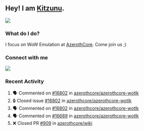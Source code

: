 ## Hey! I am [Kitzunu](https://Github.com/Kitzunu).

<!--<a href="https://github-readme-stats.kitzunu.vercel.app/api?username=Kitzunu&show_icons=true&theme=dark">
  <img align="center" src="https://github-readme-stats.kitzunu.vercel.app/api?username=Kitzunu&show_icons=true&theme=dark" />
</a>-->
<a href="https://github-readme-stats.kitzunu.vercel.app/api?username=Kitzunu&show_icons=true&theme=dark">
  <img align="center" src="https://github-readme-stats.vercel.app/api/top-langs/?username=Kitzunu&layout=compact&theme=dark" />
</a>

### What do I do?

I focus on WoW Emulation at [AzerothCore](https://Github.com/AzerothCore). Come join us ;)

### Connect with me
[![](https://img.shields.io/badge/AzerothCore%20Discord-Connect%20with%20me!-green)](https://discord.com/invite/gkt4y2x)

### Recent Activity

<!--START_SECTION:activity-->
1. 🗣 Commented on [#16802](https://github.com/azerothcore/azerothcore-wotlk/issues/16802#issuecomment-1644784689) in [azerothcore/azerothcore-wotlk](https://github.com/azerothcore/azerothcore-wotlk)
2. 🔒 Closed issue [#16802](https://github.com/azerothcore/azerothcore-wotlk/issues/16802) in [azerothcore/azerothcore-wotlk](https://github.com/azerothcore/azerothcore-wotlk)
3. 🗣 Commented on [#16802](https://github.com/azerothcore/azerothcore-wotlk/issues/16802#issuecomment-1644784017) in [azerothcore/azerothcore-wotlk](https://github.com/azerothcore/azerothcore-wotlk)
4. 🗣 Commented on [#16689](https://github.com/azerothcore/azerothcore-wotlk/pull/16689#issuecomment-1637913996) in [azerothcore/azerothcore-wotlk](https://github.com/azerothcore/azerothcore-wotlk)
5. ❌ Closed PR [#909](https://github.com/azerothcore/wiki/pull/909) in [azerothcore/wiki](https://github.com/azerothcore/wiki)
<!--END_SECTION:activity-->
